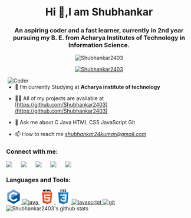 <body>
<h1 align="center">Hi 👋,I am Shubhankar </h1>
<h3 align="center">An aspiring coder and a fast learner, currently in 2nd year pursuing my B. E. from Acharya Institutes of Technology in Information Science. </h3>

<p align="center"> <img src="https://komarev.com/ghpvc/?username=Shubhankar2403&label=Profile%20views&color=0e75b6&style=flat" alt="Shubhankar2403" /> </p>

<p align="center"> <a href="https://github.com/ryo-ma/github-profile-trophy"><img src="https://github-profile-trophy.vercel.app/?username=Shubhankar2403&theme=nord" alt="Shubhankar2403" /></a> </p>
<img align="right" alt="Coder" width="500" src="https://camo.githubusercontent.com/0fc8c3b0b3a60d061f6f69bc0e7d8fdcab39d0108aaea52863863c20a86bb5a4/68747470733a2f2f6d656469612e67697068792e636f6d2f6d656469612f6768305252676b54586564764630704463302f67697068792e676966">

- 🌱 I’m currently Studying at **Acharya institute of technology**

- 👨‍💻 All of my projects are available at [https://github.com/Shubhankar2403](https://github.com/Shubhankar2403)

- 💬 Ask me about C Java HTML CSS JavaScript Git

- 📫 How to reach me *shubhankar24kumar@gmail.com*

<h3 align="left">Connect with me:</h3>
<p align="left">
    <a href="https://www.linkedin.com/in/shubhankar-kumar-85aa901b9/"><img align="left"shubhankar-linkedin" width="40px" src="https://cdn.jsdelivr.net/npm/simple-icons@v3/icons/linkedin.svg" /></a>
    <a href="https://twitter.com/Shubhan51304958"><img align="left"shubhankar-twitter" width="40px" src="https://cdn.jsdelivr.net/npm/simple-icons@v3/icons/twitter.svg" /></a>
    <a href="https://www.hackerrank.com/Legend_Viking"><img align="left"shubhankar-hacker-rank" width="40px" src="https://cdn.jsdelivr.net/npm/simple-icons@v3/icons/hackerrank.svg" /></a>
    <a href="https://www.freecodecamp.org/shubhankar_kumar"><img align="left"shubhankar-freecodecamp" width="40px" src="https://cdn.jsdelivr.net/npm/simple-icons@v3/icons/freecodecamp.svg" /></a>
    <a href="https://www.udemy.com/user/shubhankar-73/"><img align="left"shubhankar-udemy" width="40px" src="https://cdn.jsdelivr.net/npm/simple-icons@v3/icons/udemy.svg" /></a>
</p>
<br>
<h3 align="left">Languages and Tools:</h3>
<p align="left"><a href="https://www.cprogramming.com/" target="_blank"> <img src="https://raw.githubusercontent.com/devicons/devicon/master/icons/c/c-original.svg" alt="c" width="40" height="40"/> </a> 
    <a href="https://www.java.com/en/" target="_blank"> <img src="https://www.vectorlogo.zone/logos/java/java-icon.svg" alt="java" width="40" height="40"/> </a> 
    <a href="https://www.w3.org/html/" target="_blank"> <img src="https://raw.githubusercontent.com/devicons/devicon/master/icons/html5/html5-original-wordmark.svg" alt="html5" width="40" height="40"/> </a> 
<a href="https://www.w3schools.com/css/" target="_blank"> <img src="https://raw.githubusercontent.com/devicons/devicon/master/icons/css3/css3-original-wordmark.svg" alt="css3" width="40" height="40"/> </a> 
<a href="https://www.w3schools.com/js/" target="_blank"> <img src="https://www.vectorlogo.zone/logos/javascript/javascript-icon.svg" alt="javascript" width="40" height="40"/> </a> 
<a href="https://git-scm.com/" target="_blank"> <img src="https://www.vectorlogo.zone/logos/git-scm/git-scm-icon.svg" alt="git" width="40" height="40"/> </a> 
   
<br>
<a href="https://github.com/anuraghazra/github-readme-stats">
  <img align="left" src="https://github-readme-stats.vercel.app/api?username=Shubhankar2403&show_icons=true&include_all_commits=true&theme=onedark" alt="Shubhankar2403's github stats" />
<!--   <img align="center" src="https://github-readme-stats.vercel.app/api/top-langs?username=Shubhankar2403&show_icons=true&locale=en&layout=compact&theme=onedark" alt="Shubhankar2403"/> -->
  

    
</a>


</body>

